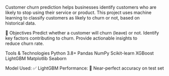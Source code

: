 Customer churn prediction helps businesses identify customers who are likely to stop using their service or product.
This project uses machine learning to classify customers as likely to churn or not, based on historical data.

🚀 Objectives
Predict whether a customer will churn (leave) or not.
Identify key factors contributing to churn.
Provide actionable insights to reduce churn rate.

Tools & Technologies
Python 3.8+
Pandas
NumPy
Scikit-learn
XGBoost  
LightGBM
Matplotlib 
Seaborn

Model Used: ✅ LightGBM
Performance: 🚀 Near-perfect accuracy on test set
